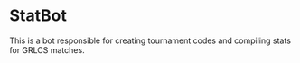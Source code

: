 # StatBot
This is a bot responsible for creating tournament codes and compiling stats for GRLCS matches.
